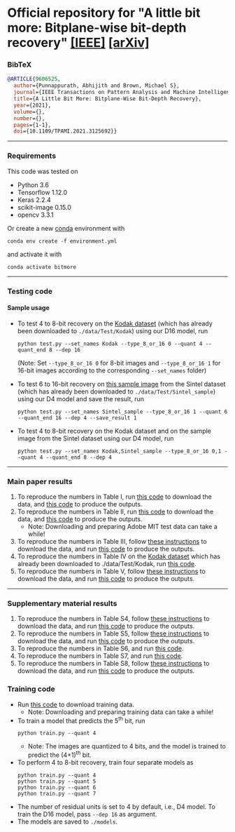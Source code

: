 # Official repository for "A little bit more: Bitplane-wise bit-depth recovery" [[IEEE]](https://ieeexplore.ieee.org/document/9606525) [[arXiv]](https://arxiv.org/abs/2005.01091)

### BibTeX
```BibTeX
@ARTICLE{9606525,
  author={Punnappurath, Abhijith and Brown, Michael S},
  journal={IEEE Transactions on Pattern Analysis and Machine Intelligence}, 
  title={A Little Bit More: Bitplane-Wise Bit-Depth Recovery}, 
  year={2021},
  volume={},
  number={},
  pages={1-1},
  doi={10.1109/TPAMI.2021.3125692}}
```

***

### Requirements
This code was tested on
 - Python 3.6
 - Tensorflow 1.12.0
 - Keras 2.2.4
 - scikit-image 0.15.0
 - opencv 3.3.1
 
Or create a new [conda](https://conda.io) environment with

    conda env create -f environment.yml
    
and activate it with

    conda activate bitmore

***

### Testing code
#### Sample usage
- To test 4 to 8-bit recovery on the [Kodak dataset](http://r0k.us/graphics/kodak/) (which has already been downloaded to `./data/Test/Kodak`) using our D16 model, run
  
  ```
  python test.py --set_names Kodak --type_8_or_16 0 --quant 4 --quant_end 8 --dep 16 
  ```
  
  (Note: Set `--type_8_or_16 0` for 8-bit images and  `--type_8_or_16 1` for 16-bit images according to the corresponding `--set_names` folder)

- To test 6 to 16-bit recovery on [this sample image](https://media.xiph.org/sintel/sintel-1k-png16/00017023.png) from the Sintel dataset (which has already been downloaded to `./data/Test/Sintel_sample`) using our D4 model and save the result, run

  ```
  python test.py --set_names Sintel_sample --type_8_or_16 1 --quant 6 --quant_end 16 --dep 4 --save_result 1  
  ```
- To test 4 to 8-bit recovery on the Kodak dataset and on the sample image from the Sintel dataset using our D4 model, run
  
  ```
  python test.py --set_names Kodak,Sintel_sample --type_8_or_16 0,1 --quant 4 --quant_end 8 --dep 4 
  ```
  
***


### Main paper results
1. To reproduce the numbers in Table I, run [this code](./download_data_and_test/download_Sintel_test_set.m) to download the data, and [this code](./download_data_and_test/test_table_I_Sintel.txt) to produce the outputs.
2. To reproduce the numbers in Table II, run [this code](./download_data_and_test/download_Adobe_MIT_test_set.m) to download the data, and [this code](./download_data_and_test/test_table_II_Adobe_MIT.txt) to produce the outputs.     
     - Note: Downloading and preparing Adobe MIT test data can take a while!
3. To reproduce the numbers in Table III, follow [these instructions](./download_data_and_test/download_TESTIMAGES_dataset.txt) to download the data, and run [this code](./download_data_and_test/test_table_III_TESTIMAGES_1200.txt) to produce the outputs.
4. To reproduce the numbers in Table IV on the [Kodak dataset](http://r0k.us/graphics/kodak/) which has already been downloaded to ./data/Test/Kodak, run [this code](./download_data_and_test/test_table_IV_Kodak.txt).
5. To reproduce the numbers in Table V, follow [these instructions](./download_data_and_test/download_ESPL_v2_dataset.txt) to download the data, and run [this code](./download_data_and_test/test_table_V_ESPL_v2.txt) to produce the outputs.


***

### Supplementary material results
1. To reproduce the numbers in Table S4, follow [these instructions](./download_data_and_test/download_MS_COCO_dataset.txt) to download the data, and run [this code](./download_data_and_test/test_table_S4_MS_COCO.txt) to produce the outputs.
2. To reproduce the numbers in Table S5, follow [these instructions](./download_data_and_test/download_TESTIMAGES_dataset.txt) to download the data, and run [this code](./download_data_and_test/test_table_S5_TESTIMAGES_800.txt) to produce the outputs.
3. To reproduce the numbers in Table S6, and run [this code](./download_data_and_test/test_table_S6.txt).
4. To reproduce the numbers in Table S7, and run [this code](./download_data_and_test/test_table_S7_Adobe_MIT.txt).
5. To reproduce the numbers in Table S8, follow [these instructions](./download_data_and_test/download_BSD_dataset.txt) to download the data, and run [this code](./download_data_and_test/test_table_S8.txt) to produce the outputs.


### Training code 
- Run [this code](./download_data_and_test/download_train_val_data.m) to download training data.
  - Note: Downloading and preparing training data can take a while! 
- To train a model that predicts the 5<sup>th</sup> bit, run
  ```
  python train.py --quant 4 
  ```
  - Note: The images are quantized to 4 bits, and the model is trained to predict the (4+1)<sup>th</sup> bit.
- To perform 4 to 8-bit recovery, train four separate models as
  ```
  python train.py --quant 4 
  python train.py --quant 5 
  python train.py --quant 6 
  python train.py --quant 7 
  ```
- The number of residual units is set to 4 by default, i.e., D4 model. To train the D16 model, pass `--dep 16` as argument.
- The models are saved to `./models`.
